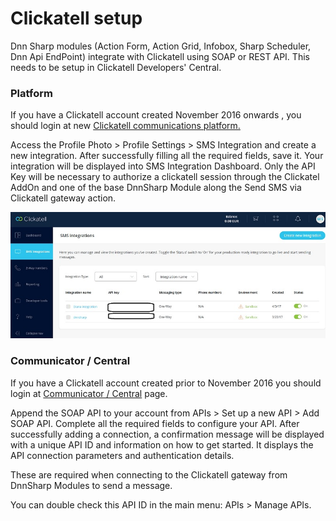# Clickatell setup

Dnn Sharp modules \(Action Form, Action Grid, Infobox, Sharp Scheduler, Dnn Api EndPoint\) integrate with Clickatell using SOAP or REST API. This needs to be setup in Clickatell Developers' Central.

### Platform

If you have a Clickatell account created November 2016 onwards , you should login at new [Clickatell communications platform. ](https://portal.clickatell.com/#/login)

Access the Profile Photo &gt; Profile Settings &gt; SMS Integration and create a new integration. After successfully filling all the required fields, save it. Your integration will be displayed into SMS Integration Dashboard. Only the API Key will be necessary to authorize a clickatell session through the Clickatel AddOn and one of the base DnnSharp Module along the Send SMS via Clickatell gateway action.

![](/assets/Untitled.jpg)

### Communicator / Central

If you have a Clickatell account created prior to November 2016 you should login at [Communicator / Central](https://archive.clickatell.com/login) page.

Append the SOAP API to your account from APIs &gt; Set up a new API &gt; Add SOAP API. Complete all the required fields to configure your API. After successfully adding a connection, a confirmation message will be displayed with a unique API ID and information on how to get started. It displays the API connection parameters and authentication details.

These are required when connecting to the Clickatell gateway from DnnSharp Modules to send a message.

You can double check this API ID in the main menu: APIs &gt; Manage APIs.

